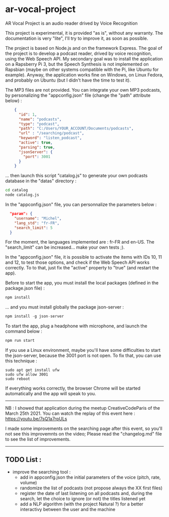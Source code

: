# ar-vocal-project
AR Vocal Project is an audio reader drived by Voice Recognition

This project is experimental, it is provided "as is", without any warranty.
The documentation is very "lite", I'll try to improve it, as soon as possible.

The project is based on Node.js and on the framework Express.
The goal of the project is to develop a podcast reader, drived by voice recognition, using the Web Speech API.
My secondary goal was to install the application on a Rapsberry Pi 3, but the Speech Synthesis is not implemented on Rapsbian (maybe on other systems compatible with the Pi, like Ubuntu for example). Anyway, the application works fine on Windows, on Linux Fedora, and probably on Ubuntu (but I didn't have the time to test it). 

The MP3 files are not provided. 
You can integrate your own MP3 podcasts, by personalizing the "appconfig.json" file (change the "path" attribute below) :
```JSON
    {
      "id": 1,
      "name": "podcasts",
      "type": "podcast",
      "path": "C:/Users/YOUR_ACCOUNT/Documents/podcasts",
      "url" : "/searching/podcast",
      "keyword": "listen_podcast",
      "active": true,
      "parsing": true,
      "jsonServer": {
        "port": 3001
      }
    }
```
... then launch this script "catalog.js" to generate your own podcasts database in the "datas" directory :
```bash
cd catalog
node catalog.js
```

In the "appconfig.json" file, you can personnalize the parameters below :
```JSON
  "param": {
    "username": "Michel",
    "lang_std": "fr-FR",
    "search_limit": 5
  }
```

For the moment, the languages implemented are : fr-FR and en-US.
The "search_limit" can be increased... make your own tests ;).

In the "appconfig.json" file, it is possible to activate the items with IDs 10, 11 and 12, to test those options, and check if the Web Speech API works correctly. To to that, just fix the "active" property to "true" (and restart the app).

Before to start the app, you must install the local packages (defined in the package.json file) :
```Javascript 
npm install 
```

... and you must install globally the package json-server :
```Javascript 
npm install -g json-server
```

To start the app, plug a headphone with microphone, and launch the command below :
```Javascript 
npm run start
```

If you use a Linux environment, maybe you'll have some difficulties to start the json-server, because the 3001 port is not open.
To fix that, you can use this technique :
```code
sudo apt get install ufw
sudo ufw allow 3001
sudo reboot
```

If everything works correctly, the browser Chrome will be started automatically and the app will speak to you. 

----

NB : I showed that application during the meetup CreativeCodeParis of the March 25th 2021.
You can watch the replay of this event here : https://youtu.be/7sQ1a7rpULs

I made some improvements on the searching page after this event, so you'll not see this improvemnts on the video; 
Please read the "changelog.md" file to see the list of improvements.

----
## TODO List : 
- improve the searching tool :
    - add in appconfig.json the initial parameters of the voice (pitch, rate, volume)
    - randomize the list of podcasts (not propose always the XX first files)
    - register the date of last listening on all podcasts and, during the search, let the choice to ignore (or not) the titles listened yet
    - add a NLP algorithm (with the project Natural ?) for a better interactivy between the user and the machine
    
